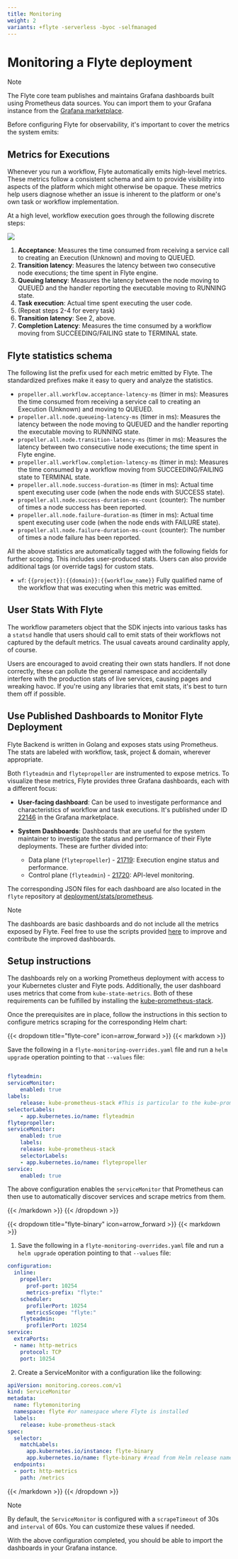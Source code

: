 ```yaml
---
title: Monitoring
weight: 2
variants: +flyte -serverless -byoc -selfmanaged
---
```


# Monitoring a Flyte deployment


> [!NOTE]
> The Flyte core team publishes and maintains Grafana dashboards built using Prometheus data sources. You can import them to your Grafana instance from the [Grafana marketplace](https://grafana.com/orgs/flyteorg/dashboards).

Before configuring Flyte for observability, it's important to cover the metrics the system emits:

## Metrics for Executions

Whenever you run a workflow, Flyte automatically emits high-level metrics. These metrics follow a consistent schema and aim to provide visibility into aspects of the platform which might otherwise be opaque.
These metrics help users diagnose whether an issue is inherent to the platform or one's own task or workflow implementation.

At a high level, workflow execution goes through the following discrete steps:

![](../../_static/images/deployment/flyte_wf_timeline.svg)


1. **Acceptance**: Measures the time consumed from receiving a service call to creating an Execution (Unknown) and moving to QUEUED.
2. **Transition latency**: Measures the latency between two consecutive node executions; the time spent in Flyte engine.
3. **Queuing latency**:  Measures the latency between the node moving to QUEUED and the handler reporting the executable moving to RUNNING state.
4. **Task execution**: Actual time spent executing the user code.
5. (Repeat steps 2-4 for every task)
6. **Transition latency**: See 2, above.
7. **Completion Latency**: Measures the time consumed by a workflow moving from SUCCEEDING/FAILING state to TERMINAL state.

## Flyte statistics schema

The following list the prefix used for each metric emitted by Flyte. The standardized prefixes make it easy to query and analyze the statistics.

* `propeller.all.workflow.acceptance-latency-ms` (timer in ms): Measures the time consumed from receiving a service call to creating an Execution (Unknown) and moving to QUEUED.
* `propeller.all.node.queueing-latency-ms` (timer in ms): Measures the latency between the node moving to QUEUED and the handler reporting the executable moving to RUNNING state.
* `propeller.all.node.transition-latency-ms` (timer in ms): Measures the latency between two consecutive node executions; the time spent in Flyte engine.
* `propeller.all.workflow.completion-latency-ms` (timer in ms): Measures the time consumed by a workflow moving from SUCCEEDING/FAILING state to TERMINAL state.
* `propeller.all.node.success-duration-ms` (timer in ms): Actual time spent executing user code (when the node ends with SUCCESS state).
* `propeller.all.node.success-duration-ms-count` (counter): The number of times a node success has been reported.
* `propeller.all.node.failure-duration-ms` (timer in ms): Actual time spent executing user code (when the node ends with FAILURE state).
* `propeller.all.node.failure-duration-ms-count` (counter): The number of times a node failure has been reported.

All the above statistics are automatically tagged with the following fields for further scoping.
This includes user-produced stats.
Users can also provide additional tags (or override tags) for custom stats.

* `wf`:  `{{project}}:{{domain}}:{{workflow_name}}` Fully qualified name of the workflow that was executing when this metric was emitted.

## User Stats With Flyte

The workflow parameters object that the SDK injects into various tasks has a ``statsd`` handle that users should call to emit stats of their workflows not captured by the default metrics. The usual caveats around cardinality apply, of course.

Users are encouraged to avoid creating their own stats handlers.
If not done correctly, these can pollute the general namespace and accidentally interfere with the production stats of live services, causing pages and wreaking havoc.
If you're using any libraries that emit stats, it's best to turn them off if possible.

## Use Published Dashboards to Monitor Flyte Deployment

Flyte Backend is written in Golang and exposes stats using Prometheus. The stats are labeled with workflow, task, project & domain, wherever appropriate.

Both ``flyteadmin`` and ``flytepropeller`` are instrumented to expose metrics. To visualize these metrics, Flyte provides three Grafana dashboards, each with a different focus:

* **User-facing dashboard**: Can be used to investigate performance and characteristics of workflow and task executions. It's published under ID [22146](https://grafana.com/grafana/dashboards/22146-flyte-user-dashboard-via-prometheus/) in the Grafana marketplace.

* **System Dashboards**: Dashboards that are useful for the system maintainer to investigate the status and performance of their Flyte deployments. These are further divided into:
    * Data plane (``flytepropeller``) - [21719](https://grafana.com/grafana/dashboards/21719-flyte-propeller-dashboard-via-prometheus/): Execution engine status and performance.
    * Control plane (``flyteadmin``) - [21720](https://grafana.com/grafana/dashboards/21720-flyteadmin-dashboard-via-prometheus/): API-level monitoring.

The corresponding JSON files for each dashboard are also located in the ``flyte`` repository at [deployment/stats/prometheus](https://github.com/flyteorg/flyte/tree/master/deployment/stats/prometheus).

> [!NOTE]
> The dashboards are basic dashboards and do not include all the metrics exposed by Flyte. Feel free to use the scripts provided [here](https://github.com/flyteorg/flyte/tree/master/stats) to improve and contribute the improved dashboards.

## Setup instructions

The dashboards rely on a working Prometheus deployment with access to your Kubernetes cluster and Flyte pods.
Additionally, the user dashboard uses metrics that come from ``kube-state-metrics``. Both of these requirements can be fulfilled by installing the [kube-prometheus-stack](https://github.com/prometheus-community/helm-charts/tree/main/charts/kube-prometheus-stack).

Once the prerequisites are in place, follow the instructions in this section to configure metrics scraping for the corresponding Helm chart:

{{< dropdown title="flyte-core" icon=arrow_forward >}}
{{< markdown >}}

Save the following in a ``flyte-monitoring-overrides.yaml`` file and run a ``helm upgrade`` operation pointing to that ``--values`` file:

```yaml

flyteadmin:
serviceMonitor:
    enabled: true
labels:
    release: kube-prometheus-stack #This is particular to the kube-prometheus-stacl
selectorLabels:
    - app.kubernetes.io/name: flyteadmin
flytepropeller:
serviceMonitor:
    enabled: true
    labels:
    release: kube-prometheus-stack
    selectorLabels:
    - app.kubernetes.io/name: flytepropeller
service:
    enabled: true
```

The above configuration enables the ``serviceMonitor`` that Prometheus can then use to automatically discover services and scrape metrics from them.

{{< /markdown >}}
{{< /dropdown >}}

{{< dropdown title="flyte-binary" icon=arrow_forward >}}
{{< markdown >}}

1. Save the following in a ``flyte-monitoring-overrides.yaml`` file and run a ``helm upgrade`` operation pointing to that ``--values`` file:

```yaml
configuration:
  inline:
    propeller:
      prof-port: 10254
      metrics-prefix: "flyte:"
    scheduler:
      profilerPort: 10254
      metricsScope: "flyte:"
    flyteadmin:
      profilerPort: 10254
service:
  extraPorts:
  - name: http-metrics
    protocol: TCP
    port: 10254
```
2. Create a ServiceMonitor with a configuration like the following:

```yaml
apiVersion: monitoring.coreos.com/v1
kind: ServiceMonitor
metadata:
  name: flytemonitoring
  namespace: flyte #or namespace where Flyte is installed
  labels:
    release: kube-prometheus-stack 
spec:
  selector:
    matchLabels:
      app.kubernetes.io/instance: flyte-binary
      app.kubernetes.io/name: flyte-binary #read from Helm release name
  endpoints:
  - port: http-metrics
    path: /metrics
```


{{< /markdown >}}
{{< /dropdown >}}

> [!NOTE]
> By default, the ``ServiceMonitor`` is configured with a ``scrapeTimeout`` of 30s and ``interval`` of 60s. You can customize these values if needed.

With the above configuration completed, you should be able to import the dashboards in your Grafana instance.
